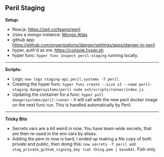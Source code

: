 ## Peril Staging

**Setup:**

* Now.js: https://zeit.co/teams/peril
* Uses a mongo instance: [Mongo Atlas](https://cloud.mongodb.com/v2/5adafbc80bd66b23d635b2bb#clusters)
* github app: https://github.com/organizations/danger/settings/apps/danger-in-peril
* hyper, auth'd as me: https://console.hyper.sh
* hyper func: `hyper func inspect peril-staging` running locally.

---

**Scripts:**

* Logs: `now logs staging-api.peril.systems -T peril`.
* Creating the hyper func:
  `hyper func create --size s3 --name peril-staging dangersystems/peril node out/scripts/runner/index.js`.
* Updating the container for a func: `hyper pull dangersystems/peril:runner` - it will call with the new peril docker
  image on the next func run. This is handled automatically by Peril.

---

**Tricky Bits**

* Secrets vars are a bit weird in now. You have team-wide secrets, that are then re-used in the env vars by alises.
* Adding the pem to now is hard, I ended up making a file copy of both private and public, then doing this:
  `now secrets -T peril add stag_private_github_signing_key (cat thing.pem | base64)`. Fish only.
